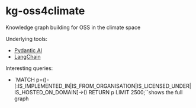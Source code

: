 # kg-oss4climate
Knowledge graph building for OSS in the climate space

Underlying tools:
- [Pydantic AI](https://ai.pydantic.dev/)
- [LangChain](https://python.langchain.com/docs/introduction/)


Interesting queries:

- `MATCH p=()-[:IS_IMPLEMENTED_IN|IS_FROM_ORGANISATION|IS_LICENSED_UNDER|IS_HOSTED_ON_DOMAIN]->() RETURN p LIMIT 2500;``shows the full graph